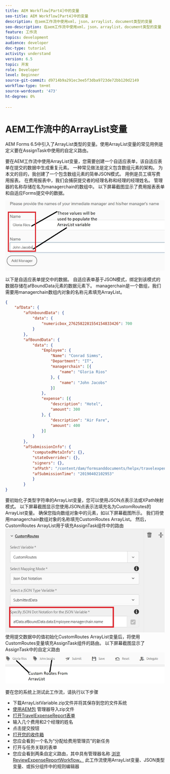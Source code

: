 ```yaml
---
title: AEM Workflow[Part4]中的变量
seo-title: AEM Workflow[Part4]中的变量
description: 在aem工作流中使用xml，json，arraylist，document类型的变量
seo-description: 在aem工作流中使用xml，json，arraylist，document类型的变量
feature: 工作流
topics: development
audience: developer
doc-type: tutorial
activity: understand
version: 6.5
topic: 开发
role: Developer
level: Beginner
source-git-commit: d9714b9a291ec3ee5f3dba9723de72bb120d2149
workflow-type: tm+mt
source-wordcount: '473'
ht-degree: 0%

---
```



# AEM工作流中的ArrayList变量

AEM Forms 6.5中引入了ArrayList类型的变量。使用ArrayList变量的常见用例是定义要在AssignTask中使用的自定义路由。

要在AEM工作流中使用ArrayList变量，您需要创建一个自适应表单，该自适应表单在提交的数据中生成重复元素。 一种常见做法是定义包含数组元素的架构。 为本文的目的，我创建了一个包含数组元素的简单JSON模式。 用例是员工填写费用报表。 在费用报表中，我们会捕获提交者的经理名称和经理的经理姓名。 管理器的名称存储在名为managerchain的数组中。 以下屏幕截图显示了费用报表表单和自适应Forms提交中的数据。

![支出报表](assets/expensereport.jpg)

以下是自适应表单提交中的数据。 自适应表单基于JSON模式，绑定到该模式的数据存储在afBoundData元素的数据元素下。 managerchain是一个数组，我们需要用managerchain数组内对象的名称元素填充ArrayList。

```json
{
    "afData": {
        "afUnboundData": {
            "data": {
                "numericbox_2762582281554154833426": 700
            }
        },
        "afBoundData": {
            "data": {
                "Employee": {
                    "Name": "Conrad Simms",
                    "Department": "IT",
                    "managerchain": [{
                        "name": "Gloria Rios"
                    }, {
                        "name": "John Jacobs"
                    }]
                },
                "expense": [{
                    "description": "Hotel",
                    "amount": 300
                }, {
                    "description": "Air Fare",
                    "amount": 400
                }]
            }
        },
        "afSubmissionInfo": {
            "computedMetaInfo": {},
            "stateOverrides": {},
            "signers": {},
            "afPath": "/content/dam/formsanddocuments/helpx/travelexpensereport",
            "afSubmissionTime": "20190402102953"
            }
        }
}
```

要初始化子类型字符串的ArrayList变量，您可以使用JSON点表示法或XPath映射模式。 以下屏幕截图显示您使用JSON点表示法填充名为CustomRoutes的ArrayList变量。 确保您指向数组对象中的元素，如以下屏幕截图所示。 我们将使用managerchain数组对象的名称填充CustomRoutes ArrayList。
然后， CustomRoutes ArrayList用于填充AssignTask组件中的路由
![customroutes](assets/arraylist.jpg)
使用提交数据中的值初始化CustomRoutes ArrayList变量后，将使用CustomRoutes变量填充AssignTask组件的路由。 以下屏幕截图显示了AssignTask中的自定义路由
![astask](assets/customactions.jpg)

要在您的系统上测试此工作流，请执行以下步骤

* 下载ArrayListVariable.zip文件并将其保存到您的文件系统
* [使用AEM包](assets/arraylistvariable.zip) 管理器导入zip文件
* [打开TravelExpenseReport表单](http://localhost:4502/content/dam/formsanddocuments/helpx/travelexpensereport/jcr:content?wcmmode=disabled)
* 输入几个费用和2个经理的姓名
* 点击提交按钮
* [打开您的收件箱](http://localhost:4502/aem/inbox)
* 您应会看到一个名为“分配给费用管理员”的新任务
* 打开与任务关联的表单
* 您应会看到两条自定义路由，其中具有管理器名称
   [浏览ReviewExpenseReportWorkflow。](http://localhost:4502/editor.html/conf/global/settings/workflow/models/ReviewExpenseReport.html) 此工作流使用ArrayList变量、JSON类型变量、或拆分组件中的规则编辑器
